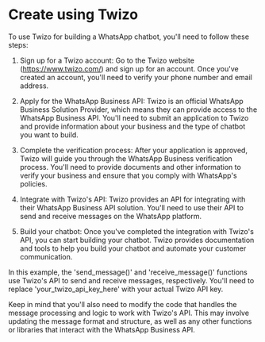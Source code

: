 
# Create using Twizo


To use Twizo for building a WhatsApp chatbot, you'll need to follow these steps:

1. Sign up for a Twizo account: Go to the Twizo website (https://www.twizo.com/) and sign up for an account. Once you've created an account, you'll need to verify your phone number and email address.

2. Apply for the WhatsApp Business API: Twizo is an official WhatsApp Business Solution Provider, which means they can provide access to the WhatsApp Business API. You'll need to submit an application to Twizo and provide information about your business and the type of chatbot you want to build.

3. Complete the verification process: After your application is approved, Twizo will guide you through the WhatsApp Business verification process. You'll need to provide documents and other information to verify your business and ensure that you comply with WhatsApp's policies.

4. Integrate with Twizo's API: Twizo provides an API for integrating with their WhatsApp Business API solution. You'll need to use their API to send and receive messages on the WhatsApp platform.

5. Build your chatbot: Once you've completed the integration with Twizo's API, you can start building your chatbot. Twizo provides documentation and tools to help you build your chatbot and automate your customer communication.



In this example, the 'send_message()' and 'receive_message()' functions use Twizo's API to send and receive messages, respectively. You'll need to replace 'your_twizo_api_key_here' with your actual Twizo API key.

Keep in mind that you'll also need to modify the code that handles the message processing and logic to work with Twizo's API. This may involve updating the message format and structure, as well as any other functions or libraries that interact with the WhatsApp Business API.
